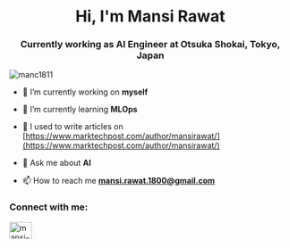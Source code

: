 
<h1 align="center">Hi, I'm Mansi Rawat</h1>
<h3 align="center">Currently working as AI Engineer at Otsuka Shokai, Tokyo, Japan</h3>

<p align="left"> <img src="https://komarev.com/ghpvc/?username=manc1811&label=Profile%20views&color=0e75b6&style=flat" alt="manc1811" /> </p>

- 🔭 I’m currently working on **myself**

- 🌱 I’m currently learning **MLOps**

- 📝 I used to write articles on [https://www.marktechpost.com/author/mansirawat/](https://www.marktechpost.com/author/mansirawat/)

- 💬 Ask me about **AI**

- 📫 How to reach me **mansi.rawat.1800@gmail.com**

<h3 align="left">Connect with me:</h3>
<p align="left">
<a href="https://linkedin.com/in/mansi-rawat" target="blank"><img align="center" src="https://raw.githubusercontent.com/rahuldkjain/github-profile-readme-generator/master/src/images/icons/Social/linked-in-alt.svg" alt="mansi-rawat" height="30" width="40" /></a>

</p>

